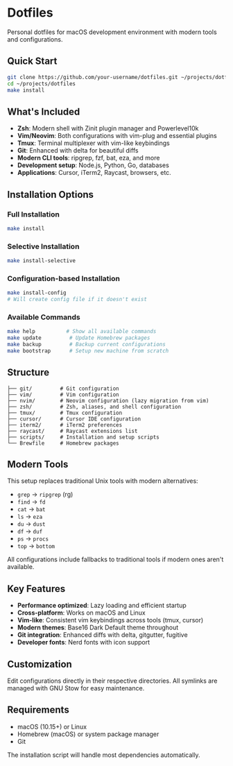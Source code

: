 # Dotfiles

Personal dotfiles for macOS development environment with modern tools and configurations.

## Quick Start

```bash
git clone https://github.com/your-username/dotfiles.git ~/projects/dotfiles
cd ~/projects/dotfiles
make install
```

## What's Included

- **Zsh**: Modern shell with Zinit plugin manager and Powerlevel10k
- **Vim/Neovim**: Both configurations with vim-plug and essential plugins
- **Tmux**: Terminal multiplexer with vim-like keybindings
- **Git**: Enhanced with delta for beautiful diffs
- **Modern CLI tools**: ripgrep, fzf, bat, eza, and more
- **Development setup**: Node.js, Python, Go, databases
- **Applications**: Cursor, iTerm2, Raycast, browsers, etc.

## Installation Options

### Full Installation
```bash
make install
```

### Selective Installation
```bash
make install-selective
```

### Configuration-based Installation
```bash
make install-config
# Will create config file if it doesn't exist
```

### Available Commands
```bash
make help          # Show all available commands
make update         # Update Homebrew packages
make backup         # Backup current configurations
make bootstrap      # Setup new machine from scratch
```

## Structure

```
├── git/         # Git configuration
├── vim/         # Vim configuration
├── nvim/        # Neovim configuration (lazy migration from vim)
├── zsh/         # Zsh, aliases, and shell configuration
├── tmux/        # Tmux configuration
├── cursor/      # Cursor IDE configuration
├── iterm2/      # iTerm2 preferences
├── raycast/     # Raycast extensions list
├── scripts/     # Installation and setup scripts
└── Brewfile     # Homebrew packages
```

## Modern Tools

This setup replaces traditional Unix tools with modern alternatives:

- `grep` → `ripgrep` (rg)
- `find` → `fd`
- `cat` → `bat`
- `ls` → `eza`
- `du` → `dust`
- `df` → `duf`
- `ps` → `procs`
- `top` → `bottom`

All configurations include fallbacks to traditional tools if modern ones aren't available.

## Key Features

- **Performance optimized**: Lazy loading and efficient startup
- **Cross-platform**: Works on macOS and Linux
- **Vim-like**: Consistent vim keybindings across tools (tmux, cursor)
- **Modern themes**: Base16 Dark Default theme throughout
- **Git integration**: Enhanced diffs with delta, gitgutter, fugitive
- **Developer fonts**: Nerd fonts with icon support

## Customization

Edit configurations directly in their respective directories. All symlinks are managed with GNU Stow for easy maintenance.

## Requirements

- macOS (10.15+) or Linux
- Homebrew (macOS) or system package manager
- Git

The installation script will handle most dependencies automatically.